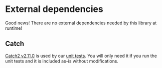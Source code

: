 # External dependencies

Good news! There are no external dependencies needed by this library at runtime!

## Catch

[Catch2 v2.11.0](https://github.com/catchorg/Catch2/releases/tag/v2.11.0) is used by our [unit tests](../tests). You will only need it if you run the unit tests and it is included as-is without modifications.
